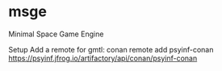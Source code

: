 # msge
Minimal Space Game Engine


Setup
Add a remote for gmtl:
conan remote add psyinf-conan https://psyinf.jfrog.io/artifactory/api/conan/psyinf-conan
